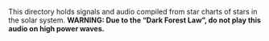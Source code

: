 This directory holds signals and audio compiled from star charts of stars in the solar system. 
**WARNING: Due to the “Dark Forest Law”, do not play this audio on high power waves.**
